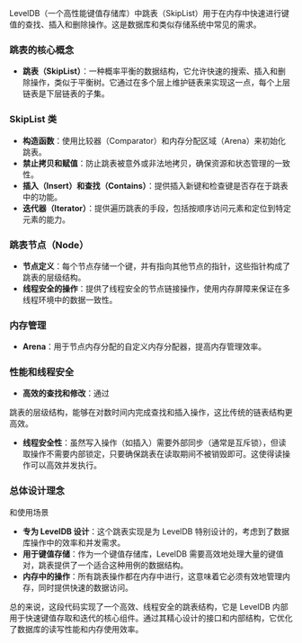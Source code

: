
LevelDB（一个高性能键值存储库）中跳表（SkipList）用于在内存中快速进行键值的查找、插入和删除操作。这是数据库和类似存储系统中常见的需求。

### 跳表的核心概念

- **跳表（SkipList）**：一种概率平衡的数据结构，它允许快速的搜索、插入和删除操作，类似于平衡树。它通过在多个层上维护链表来实现这一点，每个上层链表是下层链表的子集。

### SkipList 类

- **构造函数**：使用比较器（Comparator）和内存分配区域（Arena）来初始化跳表。
- **禁止拷贝和赋值**：防止跳表被意外或非法地拷贝，确保资源和状态管理的一致性。
- **插入（Insert）和查找（Contains）**：提供插入新键和检查键是否存在于跳表中的功能。
- **迭代器（Iterator）**：提供遍历跳表的手段，包括按顺序访问元素和定位到特定元素的能力。

### 跳表节点（Node）

- **节点定义**：每个节点存储一个键，并有指向其他节点的指针，这些指针构成了跳表的层级结构。
- **线程安全的操作**：提供了线程安全的节点链接操作，使用内存屏障来保证在多线程环境中的数据一致性。

### 内存管理

- **Arena**：用于节点内存分配的自定义内存分配器，提高内存管理效率。

### 性能和线程安全

- **高效的查找和修改**：通过

跳表的层级结构，能够在对数时间内完成查找和插入操作，这比传统的链表结构更高效。
- **线程安全性**：虽然写入操作（如插入）需要外部同步（通常是互斥锁），但读取操作不需要内部锁定，只要确保跳表在读取期间不被销毁即可。这使得读操作可以高效并发执行。

### 总体设计理念

和使用场景

- **专为 LevelDB 设计**：这个跳表实现是为 LevelDB 特别设计的，考虑到了数据库操作中的效率和并发需求。
- **用于键值存储**：作为一个键值存储库，LevelDB 需要高效地处理大量的键值对，跳表提供了一个适合这种用例的数据结构。
- **内存中的操作**：所有跳表操作都在内存中进行，这意味着它必须有效地管理内存，同时提供快速的数据访问。

总的来说，这段代码实现了一个高效、线程安全的跳表结构，它是 LevelDB 内部用于快速键值存取和迭代的核心组件。通过其精心设计的接口和内部结构，它优化了数据库的读写性能和内存使用效率。
